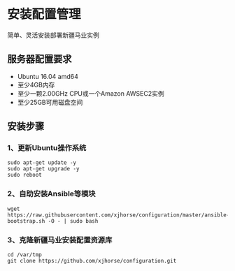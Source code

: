 # 安装配置管理
简单、灵活安装部署新疆马业实例

## 服务器配置要求
- Ubuntu 16.04 amd64
- 至少4GB内存
- 至少一颗2.00GHz CPU或一个Amazon AWSEC2实例
- 至少25GB可用磁盘空间

## 安装步骤

### 1、更新Ubuntu操作系统

    sudo apt-get update -y
    sudo apt-get upgrade -y
    sudo reboot

### 2、自助安装Ansible等模块

    wget https://raw.githubusercontent.com/xjhorse/configuration/master/ansible-bootstrap.sh -O - | sudo bash

### 3、克隆新疆马业安装配置资源库
    cd /var/tmp
    git clone https://github.com/xjhorse/configuration.git
    